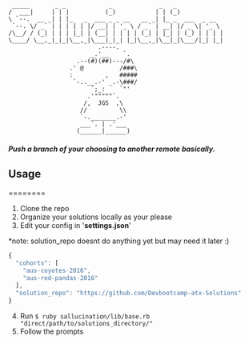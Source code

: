 
	 _____       _ _            _             _   _             
	/  ___|     | | |          (_)           | | (_)            
	\ `--.  __ _| | |_   _  ___ _ _ __   __ _| |_ _  ___  _ __  
	 `--. \/ _` | | | | | |/ __| | '_ \ / _` | __| |/ _ \| '_ \ 
	/\__/ / (_| | | | |_| | (__| | | | | (_| | |_| | (_) | | | |
	\____/ \__,_|_|_|\__,_|\___|_|_| |_|\__,_|\__|_|\___/|_| |_|
                             .----.
                           _.'__    `. 
                       .--(#)(##)---/#\
                     .' @          /###\
                     :         ,   #####
                      `-..__.-' _.-\###/  
          			       `;_:    `"'
                          .'"""""`. 
                         /,  JGS  ,\
                        //         \\
                        `-._______.-'
                        ___`. | .'___ 
                       (______|______)      


##### Push a branch of your choosing to another remote basically.

## Usage
========
1. Clone the repo 
2. Organize your solutions locally as your please
3. Edit your config in '**settings.json**'

*note: solution_repo doesnt do anything yet but may need it later :)

```javascript
{
  "cohorts": [
    "aus-coyotes-2016",
    "aus-red-pandas-2016"
  ],
  "solution_repo": "https://github.com/Devbootcamp-atx-Solutions"
}
````

 
4. Run `$ ruby sallucination/lib/base.rb "direct/path/to/solutions_directory/"`
5. Follow the prompts

